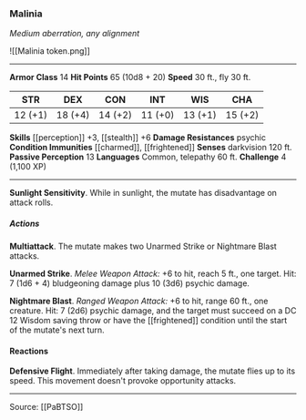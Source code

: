 ### Malinia
_Medium aberration, any alignment_

![[Malinia token.png]]


---

**Armor Class** 14
**Hit Points** 65 (10d8 + 20)
**Speed** 30 ft., fly 30 ft.

| STR     | DEX     | CON     | INT     | WIS     | CHA     |
|---------|---------|---------|---------|---------|---------|
| 12 (+1) | 18 (+4) | 14 (+2) | 11 (+0) | 13 (+1) | 15 (+2) |

**Skills** [[perception]] +3, [[stealth]] +6
**Damage Resistances** psychic
**Condition Immunities** [[charmed]], [[frightened]]
**Senses** darkvision 120 ft.
**Passive Perception** 13
**Languages** Common, telepathy 60 ft.
**Challenge** 4 (1,100 XP)

---

**Sunlight Sensitivity**. While in sunlight, the mutate has disadvantage on attack rolls.

##### Actions
**Multiattack**. The mutate makes two Unarmed Strike or Nightmare Blast attacks.

**Unarmed Strike**. _Melee Weapon Attack:_ +6 to hit, reach 5 ft., one target. Hit: 7 (1d6 + 4) bludgeoning damage plus 10 (3d6) psychic damage.

**Nightmare Blast**. _Ranged Weapon Attack:_ +6 to hit, range 60 ft., one creature. Hit: 7 (2d6) psychic damage, and the target must succeed on a DC 12 Wisdom saving throw or have the [[frightened]] condition until the start of the mutate's next turn.

#### Reactions
**Defensive Flight**. Immediately after taking damage, the mutate flies up to its speed. This movement doesn't provoke opportunity attacks.


---

Source: [[PaBTSO]]